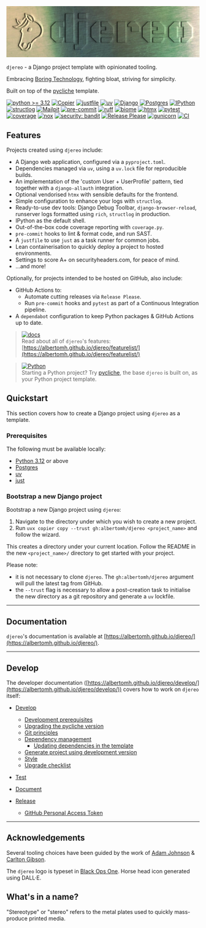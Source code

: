 <!-- markdownlint-disable MD041 first-line-heading/first-line-h1 -->

<!-- markdownlint-disable MD033 no-inline-html -->
<p align="center">
  <!-- markdownlint-disable MD013 line-length -->
  <img src="docs/media/djereo_wordmark-logo.webp" alt="djereo logo - a printing plate embossed with a pony (the Django mascot) and the word 'djereo'"/>
  <!-- markdownlint-enable MD013 line-length -->
</p>

`djereo` - a Django project template with opinionated tooling.

Embracing [Boring Technology](https://boringtechnology.club/), fighting bloat, striving for
simplicity.

Built on top of the [pycliche](https://github.com/albertomh/pycliche) template.

[![python >= 3.12](https://img.shields.io/badge/>=3.12-4584b6?logo=python&logoColor=ffde57)](https://docs.python.org/3.12/whatsnew/3.12.html)
[![Copier](https://img.shields.io/endpoint?url=https://raw.githubusercontent.com/albertomh/djereo/main/docs/media/copier-badge.json)](https://github.com/copier-org/copier)
[![justfile](https://img.shields.io/badge/🤖_justfile-EFF1F3)](https://github.com/casey/just)
[![uv](https://img.shields.io/endpoint?url=https://raw.githubusercontent.com/astral-sh/uv/main/assets/badge/v0.json&labelColor=261230&color=de60e9)](https://github.com/astral-sh/uv)
[![Django](https://img.shields.io/badge/Django-092E20?logo=django&logoColor=ffffff)](https://docs.djangoproject.com/en/stable/)
[![Postgres](https://img.shields.io/badge/Postgres-346791?logo=postgresql&logoColor=ffffff)](https://www.postgresql.org/docs/)
[![IPython](https://img.shields.io/badge/IP[y]:-3465a4)](https://ipython.readthedocs.io/en/stable/)
[![structlog](https://img.shields.io/badge/🪵_structlog-b9a198)](https://github.com/hynek/structlog)
[![Mailpit](https://img.shields.io/badge/📨_Mailpit-00b786)](https://mailpit.axllent.org/docs/)
[![pre-commit](https://img.shields.io/badge/pre--commit-FAB040?logo=pre-commit&logoColor=1f2d23)](https://github.com/pre-commit/pre-commit)
[![ruff](https://img.shields.io/endpoint?url=https://raw.githubusercontent.com/astral-sh/ruff/main/assets/badge/v2.json&labelColor=261230&color=d8ff64)](https://github.com/astral-sh/ruff)
[![biome](https://img.shields.io/badge/Biome-FFFFFF?logo=biome&logoColor=60A5FA)](https://github.com/biomejs/biome)
[![htmx](https://img.shields.io/badge/htmx-FFFFFF?logo=htmx&logoColor=3D72D7)](https://github.com/bigskysoftware/htmx)
[![pytest](https://img.shields.io/badge/pytest-0A9EDC?logo=pytest&logoColor=white)](https://github.com/pytest-dev/pytest)
[![coverage](https://img.shields.io/badge/😴_coverage-59aabd)](https://coverage.readthedocs.io/)
[![nox](https://img.shields.io/badge/%F0%9F%A6%8A-Nox-D85E00.svg)](https://github.com/wntrblm/nox)
[![security: bandit](https://img.shields.io/badge/security-bandit-yellow.svg)](https://github.com/PyCQA/bandit)
[![Release Please](https://img.shields.io/badge/📦_Release_Please-6C97BB)](https://github.com/googleapis/release-please)
[![gunicorn](https://img.shields.io/badge/gunicorn-f7f8f2?logo=gunicorn&logoColor=499848)](https://docs.gunicorn.org/en/latest/index.html)
[![CI](https://github.com/albertomh/djereo/actions/workflows/ci.yaml/badge.svg)](https://github.com/albertomh/djereo/actions/workflows/ci.yaml)

## Features

Projects created using `djereo` include:

- A Django web application, configured via a `pyproject.toml`.
- Dependencies managed via `uv`, using a `uv.lock` file for reproducible builds.
- An implementation of the 'custom User + UserProfile' pattern, tied together with a
  `django-allauth` integration.
- Optional vendorised `htmx` with sensible defaults for the frontend.
- Simple configuration to enhance your logs with `structlog`.
- Ready-to-use dev tools: Django Debug Toolbar, `django-browser-reload`, runserver logs
  formatted using `rich`, `structlog` in production.
- IPython as the default shell.
- Out-of-the-box code coverage reporting with `coverage.py`.
- `pre-commit` hooks to lint & format code, and run SAST.
- A `justfile` to use `just` as a task runner for common jobs.
- Lean containerisation to quickly deploy a project to hosted environments.
- Settings to score A+ on securityheaders.com, for peace of mind.
- ...and more!

Optionally, for projects intended to be hosted on GitHub, also include:

- GitHub Actions to:
  - Automate cutting releases via `Release Please`.
  - Run `pre-commit` hooks and `pytest` as part of a Continuous Integration pipeline.
- A `dependabot` configuration to keep Python packages & GitHub Actions up to date.

> [![docs](https://img.shields.io/badge/📖_Docs-FFFFFF)](https://albertomh.github.io/djereo/)  
> Read about all of `djereo`'s features: [https://albertomh.github.io/djereo/featurelist/](https://albertomh.github.io/djereo/featurelist/)

<!-- break up blockquotes to avoid triggering markdownlint's MD028/no-blanks-blockquote -->

> [![Python](https://img.shields.io/badge/Python-4584b6?logo=python&logoColor=ffde57)](https://github.com/albertomh/pycliche)  
> Starting a Python project? Try [pycliche](https://github.com/albertomh/pycliche), the base
> `djereo` is built on, as your Python project template.

## Quickstart

This section covers how to create a Django project using `djereo` as a template.

### Prerequisites

The following must be available locally:

- [Python 3.12](https://docs.python.org/3.12/) or above
- [Postgres](https://www.postgresql.org/download/)
- [uv](https://docs.astral.sh/uv/)
- [just](https://github.com/casey/just)

### Bootstrap a new Django project

Bootstrap a new Django project using `djereo`:

1. Navigate to the directory under which you wish to create a new project.
1. Run `uvx copier copy --trust gh:albertomh/djereo <project_name>` and follow the wizard.

This creates a directory under your current location. Follow the README in the new
`<project_name>/` directory to get started with your project.

Please note:

- it is not necessary to clone `djereo`. The `gh:albertomh/djereo` argument will pull
  the latest tag from GitHub.
- the `--trust` flag is necessary to allow a post-creation task to initialise the new directory
  as a git repository and generate a `uv` lockfile.

---

## Documentation

`djereo`'s documentation is available at [https://albertomh.github.io/djereo/](https://albertomh.github.io/djereo/).

---

## Develop

The developer documentation ([https://albertomh.github.io/djereo/develop/](https://albertomh.github.io/djereo/develop/))
covers how to work on `djereo` itself:

- [Develop](https://albertomh.github.io/djereo/develop/#develop)
  - [Development prerequisites](https://albertomh.github.io/djereo/develop/#development-prerequisites)
  - [Upgrading the pycliche version](https://albertomh.github.io/djereo/develop/#upgrading-the-pycliche-version)
  - [Git principles](https://albertomh.github.io/djereo/develop/#git-principles)
  - [Dependency management](https://albertomh.github.io/djereo/develop/#dependency-management)
    - [Updating dependencies in the template](https://albertomh.github.io/djereo/develop/#updating-dependencies-in-the-template)
  - [Generate project using development version](https://albertomh.github.io/djereo/develop/#generate-project-using-development-version)
  - [Style](https://albertomh.github.io/djereo/develop/#style)
  - [Upgrade checklist](https://albertomh.github.io/djereo/develop/#upgrade-checklist)

- [Test](https://albertomh.github.io/djereo/develop/#test)

- [Document](https://albertomh.github.io/djereo/develop/#document)

- [Release](https://albertomh.github.io/djereo/develop/#release)
  - [GitHub Personal Access Token](https://albertomh.github.io/djereo/develop/#github-personal-access-token)

---

## Acknowledgements

Several tooling choices have been guided by the work of [Adam Johnson](https://adamj.eu/tech/)
&amp; [Carlton Gibson](https://github.com/carltongibson).

The `djereo` logo is typeset in [Black Ops One](https://fonts.google.com/specimen/Black+Ops+One).
Horse head icon generated using DALL·E.

## What's in a name?

"Stereotype" or "stereo" refers to the metal plates used to quickly mass-produce printed media.
